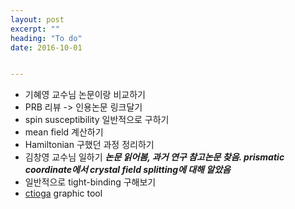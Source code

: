 ```yaml
---
layout: post
excerpt: ""
heading: "To do"
date: 2016-10-01


---
```


* 기혜영 교수님 논문이랑 비교하기
* PRB 리뷰 -> 인용논문 링크달기
* spin susceptibility 일반적으로 구하기
* mean field 계산하기
* Hamiltonian 구했던 과정 정리하기
* 김창영 교수님 일하기 __*논문 읽어봄, 과거 연구 참고논문 찾음. prismatic coordinate에서 crystal field splitting에 대해 알았음*__
* 일반적으로 tight-binding 구해보기
* [ctioga](http://sciyag.rubyforge.org/ctioga/index.html) graphic tool
